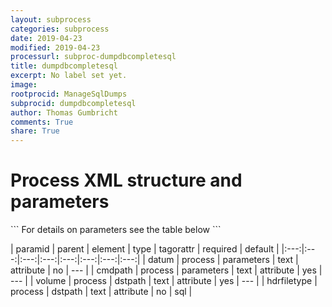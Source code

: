 ```yaml
---
layout: subprocess
categories: subprocess
date: 2019-04-23
modified: 2019-04-23
processurl: subproc-dumpdbcompletesql
title: dumpdbcompletesql
excerpt: No label set yet.
image: 
rootprocid: ManageSqlDumps
subprocid: dumpdbcompletesql
author: Thomas Gumbricht
comments: True
share: True
---
```


<h1 class='foot-description'>Process XML structure and parameters</h1>
```
For details on parameters see the table below
<?xml version="1.0" ?>
<process>
  <!--Generated from python-->
  <userproj plotid="yourplotid" projectid="yourprojectid" siteid="yoursiteid" system="systemid" tractid="yourtractid" userid="youruserid"/>
  <period endday="DD" endmonth="MM" endyear="YYYY" seasonendday="DD" seasonendmonth="MM" seasonstartday="DD" seasonstartmonth="MM" startday="DD" startmonth="MM" startyear="YYYY" timestep="timestep"/>
  <parameters cmdpath="txtstring" datum="txtstring"/>
  <dstpath hdrfiletype="txtstring" volume="txtstring"/>
</process>
```

| paramid | parent | element | type | tagorattr | required | default |
|:---:|:---:|:---:|:---:|:---:|:---:|:---:|:---:|
| datum | process | parameters | text | attribute | no | --- |
| cmdpath | process | parameters | text | attribute | yes | --- |
| volume | process | dstpath | text | attribute | yes | --- |
| hdrfiletype | process | dstpath | text | attribute | no | sql |
